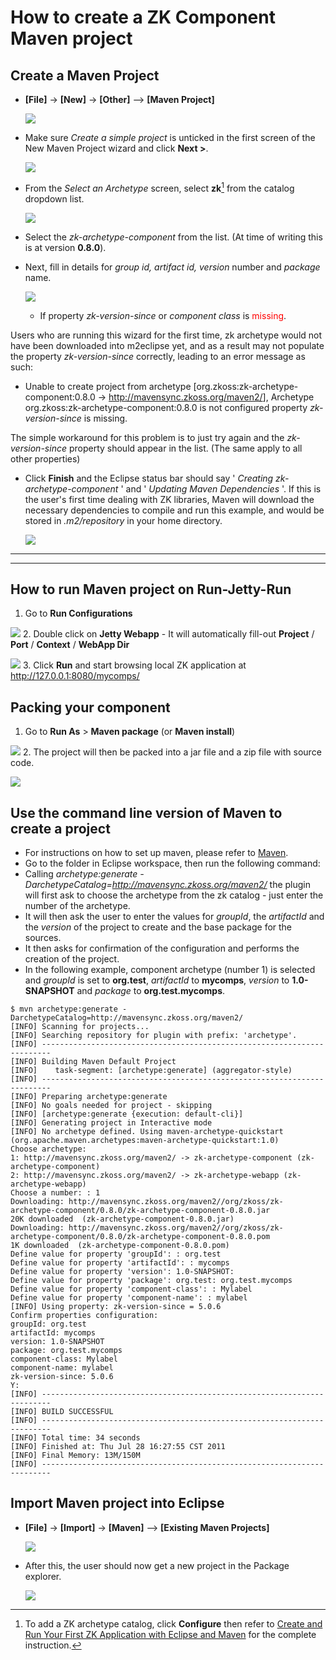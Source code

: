 # How to create a ZK Component Maven project

## Create a Maven Project

- **\[File\]** -\> **\[New\]** -\> **\[Other\]** --\> **\[Maven
  Project\]**
    
  ![](images/ZK_Installation_Guide_Maven_step1.png)
- Make sure *Create a simple project* is unticked in the first screen of
  the New Maven Project wizard and click **Next \>**.
    
  ![](images/ZK_Installation_Guide_Maven_Archetype_step1.png)
- From the *Select an Archetype* screen, select **zk**[^1] from the
  catalog dropdown list.
    
  ![](images/ZKComDevEss_Maven_CreateComponent_setp4.png)
- Select the *zk-archetype-component* from the list. (At time of writing
  this is at version **0.8.0**).
- Next, fill in details for *group id, artifact id, version* number and
  *package* name.
    
  ![](images/ZKComDevEss_Maven_CreateComponent_setp5.png)

  - If property *zk-version-since* or *component class* is
    <font color="red">missing</font>.<ref>

Users who are running this wizard for the first time, zk archetype would
not have been downloaded into m2eclipse yet, and as a result may not
populate the property *zk-version-since* correctly, leading to an error
message as such:

- Unable to create project from archetype
  \[org.zkoss:zk-archetype-component:0.8.0 -\>
  <http://mavensync.zkoss.org/maven2/>\], Archetype
  org.zkoss:zk-archetype-component:0.8.0 is not configured property
  *zk-version-since* is missing.

The simple workaround for this problem is to just try again and the
*zk-version-since* property should appear in the list. (The same apply
to all other properties)

</ref>

- Click **Finish** and the Eclipse status bar should say ' *Creating
  zk-archetype-component* ' and ' *Updating Maven Dependencies* '. If
  this is the user's first time dealing with ZK libraries, Maven will
  download the necessary dependencies to compile and run this example,
  and would be stored in *.m2/repository* in your home directory.
    
  ![](images/ZKComDevEss_Maven_CreateComponent_setp6.png)

------------------------------------------------------------------------

<references/>

------------------------------------------------------------------------

## How to run Maven project on Run-Jetty-Run

1.  Go to **Run Configurations**
      
![](images/ZKComDevEss_Maven_CreateComponent_run1.png)
2.  Double click on **Jetty Webapp**
    - It will automatically fill-out **Project** / **Port** /
      **Context** / **WebApp Dir**

      
![](images/ZKComDevEss_Maven_CreateComponent_run2.png)
3.  Click **Run** and start browsing local ZK application at
    <http://127.0.0.1:8080/mycomps/>

## Packing your component

1.  Go to **Run As** \> **Maven package** (or **Maven install**)
      
![](images/ZKComDevEss_Maven_CreateComponent_pak1.png)
2.  The project will then be packed into a jar file and a zip file with
    source code.
      
![](images/ZKComDevEss_Maven_CreateComponent_pak2.png)

## Use the command line version of Maven to create a project

- For instructions on how to set up maven, please refer to
  [Maven](http://maven.apache.org/guides/getting-started/maven-in-five-minutes.html).
- Go to the folder in Eclipse workspace, then run the following command:
- Calling *archetype:generate
  -DarchetypeCatalog=<http://mavensync.zkoss.org/maven2/>* the plugin
  will first ask to choose the archetype from the zk catalog - just
  enter the number of the archetype.
- It will then ask the user to enter the values for *groupId*, the
  *artifactId* and the *version* of the project to create and the base
  package for the sources.
- It then asks for confirmation of the configuration and performs the
  creation of the project.
- In the following example, component archetype (number 1) is selected
  and *groupId* is set to **org.test**, *artifactId* to **mycomps**,
  *version* to **1.0-SNAPSHOT** and *package* to **org.test.mycomps**.

``` text
$ mvn archetype:generate -DarchetypeCatalog=http://mavensync.zkoss.org/maven2/
[INFO] Scanning for projects...
[INFO] Searching repository for plugin with prefix: 'archetype'.
[INFO] ------------------------------------------------------------------------
[INFO] Building Maven Default Project
[INFO]    task-segment: [archetype:generate] (aggregator-style)
[INFO] ------------------------------------------------------------------------
[INFO] Preparing archetype:generate
[INFO] No goals needed for project - skipping
[INFO] [archetype:generate {execution: default-cli}]
[INFO] Generating project in Interactive mode
[INFO] No archetype defined. Using maven-archetype-quickstart (org.apache.maven.archetypes:maven-archetype-quickstart:1.0)
Choose archetype:
1: http://mavensync.zkoss.org/maven2/ -> zk-archetype-component (zk-archetype-component)
2: http://mavensync.zkoss.org/maven2/ -> zk-archetype-webapp (zk-archetype-webapp)
Choose a number: : 1
Downloading: http://mavensync.zkoss.org/maven2//org/zkoss/zk-archetype-component/0.8.0/zk-archetype-component-0.8.0.jar
20K downloaded  (zk-archetype-component-0.8.0.jar)
Downloading: http://mavensync.zkoss.org/maven2//org/zkoss/zk-archetype-component/0.8.0/zk-archetype-component-0.8.0.pom
1K downloaded  (zk-archetype-component-0.8.0.pom)
Define value for property 'groupId': : org.test
Define value for property 'artifactId': : mycomps
Define value for property 'version': 1.0-SNAPSHOT:
Define value for property 'package': org.test: org.test.mycomps
Define value for property 'component-class': : Mylabel
Define value for property 'component-name': : mylabel
[INFO] Using property: zk-version-since = 5.0.6
Confirm properties configuration:
groupId: org.test
artifactId: mycomps
version: 1.0-SNAPSHOT
package: org.test.mycomps
component-class: Mylabel
component-name: mylabel
zk-version-since: 5.0.6
Y:
[INFO] ------------------------------------------------------------------------
[INFO] BUILD SUCCESSFUL
[INFO] ------------------------------------------------------------------------
[INFO] Total time: 34 seconds
[INFO] Finished at: Thu Jul 28 16:27:55 CST 2011
[INFO] Final Memory: 13M/150M
[INFO] ------------------------------------------------------------------------
```

## Import Maven project into Eclipse

- **\[File\]** -\> **\[Import\]** -\> **\[Maven\]** --\> **\[Existing
  Maven Projects\]**
    
  ![](images/ZKComDevEss_Maven_CreateComponent_import1.png)
- After this, the user should now get a new project in the Package
  explorer.
    
  ![](images/ZKComDevEss_Maven_CreateComponent_setp6.png)

[^1]: To add a ZK archetype catalog, click **Configure** then refer to [
    Create and Run Your First ZK Application with Eclipse and
    Maven]({{site.baseurl}}/zk_installation_guide/quick_start/Create_and_Run_Your_First_ZK_Application_with_Eclipse_and_Maven)
    for the complete instruction.
